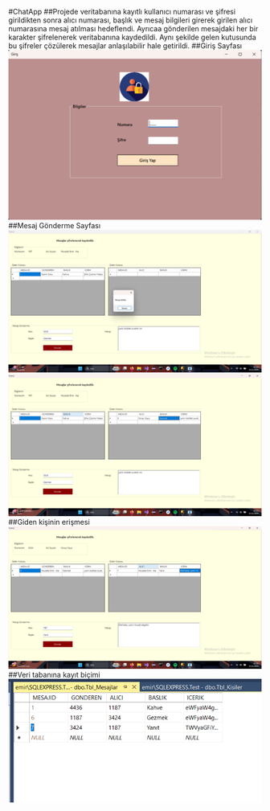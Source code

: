 #ChatApp
##Projede veritabanına kayıtlı kullanıcı numarası ve şifresi girildikten sonra alıcı numarası, başlık ve mesaj bilgileri girerek girilen alıcı numarasına mesaj atılması hedeflendi. Ayrıcaa gönderilen mesajdaki her bir karakter şifrelenerek veritabanına kaydedildi. Aynı şekilde gelen kutusunda bu şifreler çözülerek mesajlar anlaşılabilir hale getirildi.
##Giriş Sayfası
![Resim1](ChatApp/images/resim1.png)
##Mesaj Gönderme Sayfası
![Resim1](ChatApp/images/resim2.png)
![Resim1](ChatApp/images/resim3.png)
##Giden kişinin erişmesi
![Resim1](ChatApp/images/resim4.png)
##Veri tabanına kayıt biçimi
![Resim1](ChatApp/images/resim5.png)
